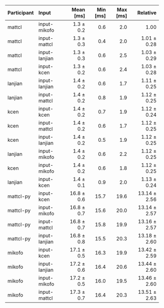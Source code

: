 | Participant | Input | Mean [ms] | Min [ms] | Max [ms] | Relative |
|:---|:---|---:|---:|---:|---:|
| mattcl | input-mikofo | 1.3 ± 0.2 | 0.6 | 2.0 | 1.00 |
| mattcl | input-mattcl | 1.3 ± 0.3 | 0.4 | 2.0 | 1.01 ± 0.28 |
| mattcl | input-lanjian | 1.3 ± 0.3 | 0.6 | 2.5 | 1.03 ± 0.29 |
| mattcl | input-kcen | 1.3 ± 0.2 | 0.6 | 2.4 | 1.03 ± 0.28 |
| lanjian | input-lanjian | 1.4 ± 0.2 | 0.6 | 1.7 | 1.11 ± 0.25 |
| lanjian | input-mattcl | 1.4 ± 0.2 | 0.8 | 1.9 | 1.12 ± 0.25 |
| kcen | input-kcen | 1.4 ± 0.2 | 0.7 | 1.9 | 1.12 ± 0.24 |
| kcen | input-mattcl | 1.4 ± 0.2 | 0.6 | 1.7 | 1.12 ± 0.25 |
| kcen | input-lanjian | 1.4 ± 0.2 | 0.5 | 1.9 | 1.12 ± 0.25 |
| lanjian | input-mikofo | 1.4 ± 0.2 | 0.6 | 2.2 | 1.12 ± 0.25 |
| kcen | input-mikofo | 1.4 ± 0.2 | 0.6 | 1.8 | 1.12 ± 0.25 |
| lanjian | input-kcen | 1.4 ± 0.1 | 0.9 | 2.0 | 1.13 ± 0.24 |
| mattcl-py | input-kcen | 16.8 ± 0.6 | 15.7 | 19.6 | 13.14 ± 2.56 |
| mattcl-py | input-mikofo | 16.8 ± 0.7 | 15.6 | 20.0 | 13.14 ± 2.57 |
| mattcl-py | input-mattcl | 16.8 ± 0.7 | 15.8 | 19.9 | 13.16 ± 2.57 |
| mattcl-py | input-lanjian | 16.8 ± 0.8 | 15.5 | 20.3 | 13.18 ± 2.60 |
| mikofo | input-kcen | 17.1 ± 0.5 | 16.3 | 19.9 | 13.42 ± 2.59 |
| mikofo | input-lanjian | 17.2 ± 0.6 | 16.4 | 20.6 | 13.44 ± 2.60 |
| mikofo | input-mikofo | 17.2 ± 0.5 | 16.0 | 19.5 | 13.46 ± 2.60 |
| mikofo | input-mattcl | 17.3 ± 0.7 | 16.4 | 20.3 | 13.51 ± 2.63 |

